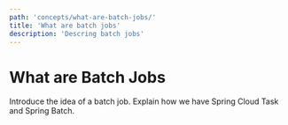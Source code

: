 ```yaml
---
path: 'concepts/what-are-batch-jobs/'
title: 'What are batch jobs'
description: 'Descring batch jobs'
---
```


# What are Batch Jobs

Introduce the idea of a batch job. Explain how we have Spring Cloud Task and Spring Batch.

